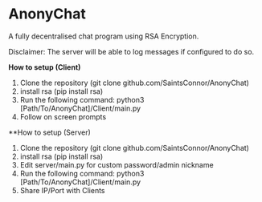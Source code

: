 # AnonyChat
A fully decentralised chat program using RSA Encryption.

Disclaimer: The server will be able to log messages if configured to do so.

**How to setup (Client)**

1. Clone the repository (git clone github.com/SaintsConnor/AnonyChat)
2. install rsa (pip install rsa)
3. Run the following command: python3 [Path/To/AnonyChat]/Client/main.py
4. Follow on screen prompts


**How to setup (Server)
1. Clone the repository (git clone github.com/SaintsConnor/AnonyChat)
2. install rsa (pip install rsa)
3. Edit server/main.py for custom password/admin nickname
4. Run the following command: python3 [Path/To/AnonyChat]/Client/main.py
5. Share IP/Port with Clients 

